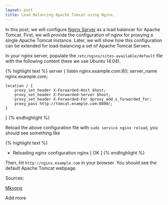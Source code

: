 ```yaml
---
layout: post
title: Load Balancing Apache Tomcat using Nginx.
---
```


In this post, we will configure [Nginx Server](http://http://nginx.org//) as a load balancer for Apache Tomcat. First, 
we will provide the configuration of nginx for proxying a single Apache Tomcat instance. Later, we will show how this configuration can be extended for load-balancing a set of Apache Tomcat Servers.

In your nginx server, populate the `/etc/nginx/sites-available/default` file with the following content (here we use Ubuntu 14.04).

{% highlight text %}
server {
    listen nginx.example.com:80;
    server_name  nginx.example.com;

    location / {
        proxy_set_header X-Forwarded-Host $host;
        proxy_set_header X-Forwarded-Server $host;
        proxy_set_header X-Forwarded-For $proxy_add_x_forwarded_for;
        proxy_pass http://tomcat.example.com:8080/;
    }
}
{% endhighlight %}

Reload the above configuration file with `sudo service nginx reload`, you should see something like

{% highlight text %}
 * Reloading nginx configuration nginx                                   [ OK ] 
{% endhighlight %}



Then, hit `http://nginx.example.com` in your browser. You should see the default Apache Tomcat webpage.

Sources:

[Mkyong](http://www.mkyong.com/nginx/nginx-apache-tomcat-configuration-example/)

Add more
